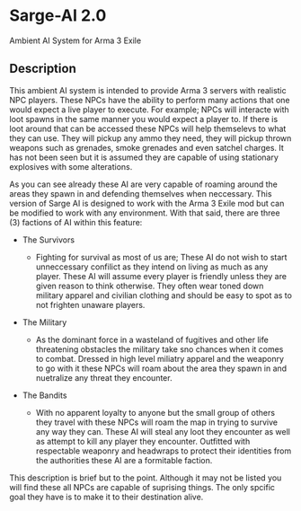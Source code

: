 # Sarge-AI 2.0
Ambient AI System for Arma 3 Exile

## Description
This ambient AI system is intended to provide Arma 3 servers with realistic NPC players. These NPCs have the ability to perform many actions that one would expect a live player to execute. For example; NPCs will interacte with loot spawns in the same manner you would expect a player to. If there is loot around that can be accessed these NPCs will help themselevs to what they can use. They will pickup any ammo they need, they will pickup thrown weapons such as grenades, smoke grenades and even satchel charges. It has not been seen but it is assumed they are capable of using stationary explosives with some alterations.

As you can see already these AI are very capable of roaming around the areas they spawn in and defending themselves when neccessary. This version of Sarge AI is designed to work with the Arma 3 Exile mod but can be modified to work with any environment. With that said, there are three (3) factions of AI within this feature:

* The Survivors
  * Fighting for survival as most of us are; These AI do not wish to start unneccessary confilict as they intend on living as much as any player. These AI will assume every player is friendly unless they are given reason to think otherwise. They often wear toned down military apparel and civilian clothing and should be easy to spot as to not frighten unaware players.

* The Military
  * As the dominant force in a wasteland of fugitives and other life threatening obstacles the military take sno chances when it comes to combat. Dressed in high level miliatry apparel and the weaponry to go with it these NPCs will roam about the area they spawn in and nuetralize any threat they encounter.

* The Bandits
  * With no apparent loyalty to anyone but the small group of others they travel with these NPCs will roam the map in trying to survive any way they can. These AI will steal any loot they encounter as well as attempt to kill any player they encounter. Outfitted with respectable weaponry and headwraps to protect their identities from the authorities these AI are a formitable faction. 

This description is brief but to the point. Although it may not be listed you will find these all NPCs are capable of suprising things. The only spcific goal they have is to make it to their destination alive.
